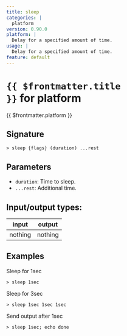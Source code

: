 ```yaml
---
title: sleep
categories: |
  platform
version: 0.90.0
platform: |
  Delay for a specified amount of time.
usage: |
  Delay for a specified amount of time.
feature: default
---
```


<!-- This file is automatically generated. Please edit the command in https://github.com/nushell/nushell instead. -->

# <code>{{ $frontmatter.title }}</code> for platform

<div class='command-title'>{{ $frontmatter.platform }}</div>

## Signature

`> sleep {flags} (duration) ...rest`

## Parameters

- `duration`: Time to sleep.
- `...rest`: Additional time.

## Input/output types:

| input   | output  |
| ------- | ------- |
| nothing | nothing |

## Examples

Sleep for 1sec

```nushell
> sleep 1sec

```

Sleep for 3sec

```nushell
> sleep 1sec 1sec 1sec

```

Send output after 1sec

```nushell
> sleep 1sec; echo done

```
